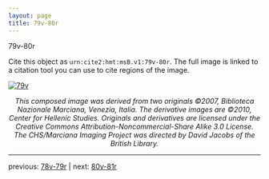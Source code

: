 ```yaml
---
layout: page
title: 79v-80r
---
```


79v-80r

Cite this object as `urn:cite2:hmt:msB.v1:79v-80r`. The full image is linked to a citation tool you can use to cite regions of the image.

[![79v](http://www.homermultitext.org/iipsrv?IIIF=/project/homer/pyramidal/deepzoom/hmt/vbbifolio/v1/vb_79v_80r.tif/full/800,/0/default.jpg)](http://www.homermultitext.org/ict2/?urn=urn:cite2:hmt:vbbifolio.v1:vb_79v_80r) 

<p style="text-align: center; font-style: italic;">This composed image was derived from two originals ©2007, Biblioteca Nazionale Marciana, Venezia, Italia. The derivative images are ©2010, Center for Hellenic Studies. Originals and derivatives are licensed under the Creative Commons Attribution-Noncommercial-Share Alike 3.0 License. The CHS/Marciana Imaging Project was directed by David Jacobs of the British Library.</p>

---

previous: [78v-79r](../78v-79r/) | next: [80v-81r](../80v-81r/)